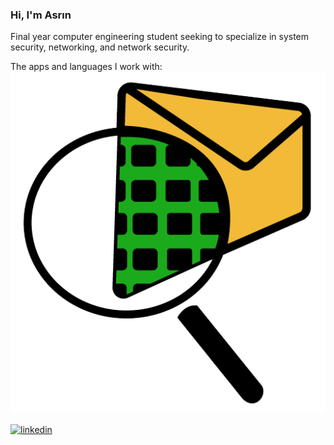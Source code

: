 ### Hi, I'm Asrın

Final year computer engineering student seeking to specialize in system security, networking, and network security.

The apps and languages I work with:
<img src="https://github.com/asrinhaktan/asrinhaktan/blob/main/Cisco-Packet-Tracer.jpg" width="auto">

[![linkedin](https://img.shields.io/badge/Linkedin-000000?style=for-the-badge&logo=Linkedin&logoColor=white)](https://www.linkedin.com/in/asrın-haktan-şahin-3a6b03195/)
